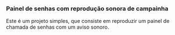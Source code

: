 ### Painel de senhas com reprodução sonora de campainha ###

Este é um projeto simples, que consiste em reproduzir um painel de chamada de senhas com um aviso sonoro.


